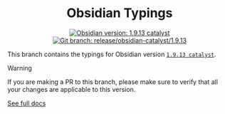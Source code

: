 <center>

# Obsidian Typings

</center>

<div align="center">
    <a href="https://obsidian.md/changelog/2025-09-19-desktop-v1.9.13/"><img src="https://img.shields.io/badge/Obsidian_version-1.9.13_catalyst-blue?logo=obsidian" alt="Obsidian version: 1.9.13 catalyst"></a>
    <a href="https://github.com/Fevol/obsidian-typings/tree/release/obsidian-catalyst/1.9.13"><img src="https://img.shields.io/badge/Git_branch-release/obsidian--catalyst/1.9.13-red?logo=git" alt="Git branch: release/obsidian-catalyst/1.9.13"></a>
</div>

This branch contains the typings for Obsidian version [`1.9.13 catalyst`](https://obsidian.md/changelog/2025-09-19-desktop-v1.9.13/).

> [!WARNING]
>
> If you are making a PR to this branch, please make sure to verify that all your changes are applicable to this version.

[See full docs](https://github.com/Fevol/obsidian-typings/blob/main/README.md)
